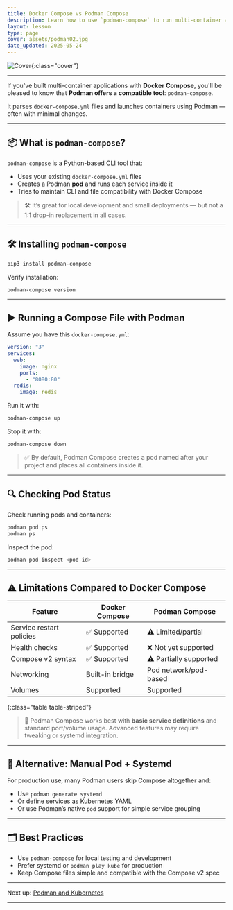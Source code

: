 ```yaml
---
title: Docker Compose vs Podman Compose
description: Learn how to use `podman-compose` to run multi-container apps, and understand the differences and limitations compared to Docker Compose.
layout: lesson
type: page
cover: assets/podman02.jpg
date_updated: 2025-05-24
---
```


![Cover]({{page.cover}}){:class="cover"}

---

If you've built multi-container applications with **Docker Compose**, you'll be pleased to know that **Podman offers a compatible tool**: `podman-compose`.

It parses `docker-compose.yml` files and launches containers using Podman — often with minimal changes.

---

## 📦 What is `podman-compose`?

`podman-compose` is a Python-based CLI tool that:

- Uses your existing `docker-compose.yml` files
- Creates a Podman **pod** and runs each service inside it
- Tries to maintain CLI and file compatibility with Docker Compose

> 🛠 It’s great for local development and small deployments — but not a 1:1 drop-in replacement in all cases.

---

## 🛠 Installing `podman-compose`

```bash
pip3 install podman-compose
````

Verify installation:

```bash
podman-compose version
```

---

## ▶️ Running a Compose File with Podman

Assume you have this `docker-compose.yml`:

```yaml
version: "3"
services:
  web:
    image: nginx
    ports:
      - "8080:80"
  redis:
    image: redis
```

Run it with:

```bash
podman-compose up
```

Stop it with:

```bash
podman-compose down
```

> ✅ By default, Podman Compose creates a pod named after your project and places all containers inside it.

---

## 🔍 Checking Pod Status

Check running pods and containers:

```bash
podman pod ps
podman ps
```

Inspect the pod:

```bash
podman pod inspect <pod-id>
```

---

## ⚠️ Limitations Compared to Docker Compose

| Feature                  | Docker Compose  | Podman Compose         |
| ------------------------ | --------------- | ---------------------- |
| Service restart policies | ✅ Supported     | ⚠️ Limited/partial     |
| Health checks            | ✅ Supported     | ❌ Not yet supported    |
| Compose v2 syntax        | ✅ Supported     | ⚠️ Partially supported |
| Networking               | Built-in bridge | Pod network/pod-based  |
| Volumes                  | Supported       | Supported              |
{:class="table table-striped"}

> 🧪 Podman Compose works best with **basic service definitions** and standard port/volume usage. Advanced features may require tweaking or systemd integration.

---

## 🧰 Alternative: Manual Pod + Systemd

For production use, many Podman users skip Compose altogether and:

- Use `podman generate systemd`
- Or define services as Kubernetes YAML
- Or use Podman’s native `pod` support for simple service grouping

---

## 🗂 Best Practices

- Use `podman-compose` for local testing and development
- Prefer systemd or `podman play kube` for production
- Keep Compose files simple and compatible with the Compose v2 spec

---

Next up: [Podman and Kubernetes](09_podman_and_kubernetes)

---
